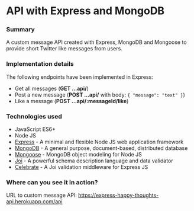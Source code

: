 # API with Express and MongoDB

### Summary

A custom message API created with Express, MongoDB and Mongoose to provide short Twitter like messages from users.

### Implementation details

The following endpoints have been implemented in Express:

- Get all messages (**GET ...api/**)
- Post a new message (**POST ...api/** with body: `{ "message": "text" }`)
- Like a message (**POST ...api/:messageId/like**)

### Technologies used

- JavaScript ES6+
- Node JS
- [Express](https://expressjs.com/) - A minimal and flexible Node JS web application framework
- [MongoDB](https://www.mongodb.com/) - A general purpose, document-based, distributed database
- [Mongoose](https://mongoosejs.com/) - MongoDB object modeling for Node JS
- [Joi](https://github.com/hapijs/joi) - A powerful schema description language and data validator
- [Celebrate](https://github.com/arb/celebrate) - A Joi validation middleware for Express JS

### Where can you see it in action?

URL to custom message API: https://express-happy-thoughts-api.herokuapp.com/api
